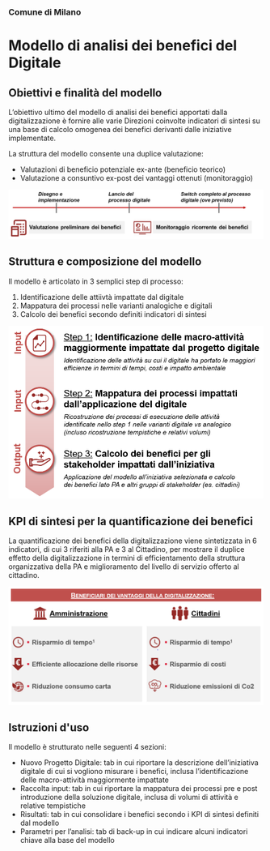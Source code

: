 ### Comune di Milano
# Modello di analisi dei benefici del Digitale


## Obiettivi e finalità del modello

L’obiettivo ultimo del modello di analisi dei benefici apportati dalla digitalizzazione è fornire alle varie Direzioni coinvolte indicatori di sintesi su una base di calcolo omogenea dei benefici derivanti dalle iniziative implementate.

La struttura del modello consente una duplice valutazione:
*	Valutazioni di beneficio potenziale ex-ante (beneficio teorico) 
*	Valutazione a consuntivo ex-post dei vantaggi ottenuti (monitoraggio)

![alt text](https://github.com/Comune-Milano/ModelloDigitalizzazione/blob/main/static/img1.png)

## Struttura e composizione del modello
Il modello è articolato in 3 semplici step di processo:
1.	Identificazione delle attiivtà impattate dal digitale
2.	Mappatura dei processi nelle varianti analogiche e digitali
3.	Calcolo dei benefici secondo definiti indicatori di sintesi

![alt text](https://github.com/Comune-Milano/ModelloDigitalizzazione/blob/main/static/img2.png)

## KPI di sintesi per la quantificazione dei benefici
La quantificazione dei benefici della digitalizzazione viene sintetizzata in 6 indicatori, di cui 3 riferiti alla PA e 3 al Cittadino, per mostrare il duplice effetto della digitalizzazione in termini di efficientamento della struttura organizzativa della PA e miglioramento del livello di servizio offerto al cittadino.

![alt text](https://github.com/Comune-Milano/ModelloDigitalizzazione/blob/main/static/img3.png)

## Istruzioni d'uso
Il modello è strutturato nelle seguenti 4 sezioni:
*	Nuovo Progetto Digitale: tab in cui riportare la descrizione dell’iniziativa digitale di cui si vogliono misurare i benefici, inclusa l’identificazione delle macro-attività maggiormente impattate
*	Raccolta input: tab in cui riportare la mappatura dei processi pre e post introduzione della soluzione digitale, inclusa di volumi di attività e relative tempistiche
*	Risultati: tab in cui consolidare i benefici secondo i KPI di sintesi definiti dal modello
*	Parametri per l’analisi: tab di back-up in cui indicare alcuni indicatori chiave alla base del modello
